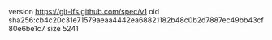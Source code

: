 version https://git-lfs.github.com/spec/v1
oid sha256:cb4c20c31e71579aeaa4442ea68821182b48c0b2d7887ec49bb43cf80e6be1c7
size 5241
